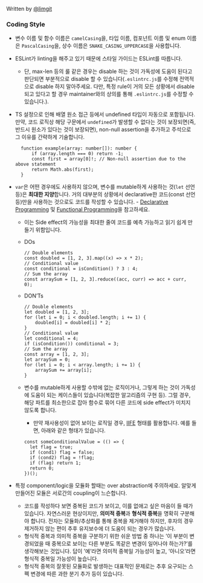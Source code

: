 Written by [@limgit](https://github.com/limgit)

### Coding Style

- 변수 이름 및 함수 이름은 `camelCasing`을, 타입 이름, 컴포넌트 이름 및 enum 이름은 `PascalCasing`을, 상수 이름은 `SNAKE_CASING_UPPERCASE`을 사용합니다.
- ESLint가 linting을 해주고 있기 때문에 스타일 가이드는 ESLint를 따릅니다.
    - 단, max-len 등의 룰 같은 경우는 disable 하는 것이 가독성에 도움이 된다고 판단되면 부분적으로 disable 할 수 있습니다(`.eslintrc.js`를 수정해 전역적으로 disable 하지 말아주세요. 다만, 특정 rule이 거의 모든 상황에서 disable 되고 있다고 할 경우 maintainer와의 상의를 통해 `.eslintrc.js`를 수정할 수 있습니다.).
- TS 설정으로 인해 배열 원소 접근 등에서 undefined 타입이 자동으로 포함됩니다. 만약, 코드 로직상 해당 구문에서 `undefined`가 발생할 수 없다는 것이 보장되면(즉, 반드시 원소가 있다는 것이 보장되면), non-null assertion을 추가하고 주석으로 그 이유를 간략하게 기술합니다.
    ```
      function example(array: number[]): number {
          if (array.length === 0) return -1;
          const first = array[0]!; // Non-null assertion due to the above statement
          return Math.abs(first);
      }
    ```
    
- `var`은 어떤 경우에도 사용하지 않으며, 변수를 mutable하게 사용하는 것(`let` 선언 등)은 **최대한 지양**합니다. 거의 대부분의 상황에서 declarative한 코드(const 선언 등)만을 사용하는 것으로도 코드를 작성할 수 있습니다. - [Declarative Programming](https://en.wikipedia.org/wiki/Declarative_programming) 및 [Functional Programming](https://en.wikipedia.org/wiki/Functional_programming)을 참고하세요.
    - 이는 Side effect의 가능성을 최대한 줄여 코드를 예측 가능하고 읽기 쉽게 만들기 위함입니다.
    - DOs
      ```
      // Double elements
      const doubled = [1, 2, 3].map((x) => x * 2);
      // Conditional value
      const conditional = isCondition() ? 3 : 4;
      // Sum the array
      const arraySum = [1, 2, 3].reduce((acc, curr) => acc + curr, 0);
      ```
        
    - DON’Ts
      ```
      // Double elements
      let doubled = [1, 2, 3];
      for (let i = 0; i < doubled.length; i += 1) {
          doubled[i] = doubled[i] * 2;
      }
      // Conditional value
      let conditional = 4;
      if (isCondition()) conditional = 3;
      // Sum the array
      const array = [1, 2, 3];
      let arraySum = 0;
      for (let i = 0; i < array.length; i += 1) {
          arraySum += array[i];
      }
      ```
        
    - 변수를 mutable하게 사용할 수밖에 없는 로직이거나, 그렇게 하는 것이 가독성에 도움이 되는 케이스들이 있습니다(복잡한 알고리즘의 구현 등). 그럴 경우, 해당 파트를 최소한으로 잡아 함수로 묶어 다른 코드에 side effect가 미치지 않도록 합니다.
        - 만약 재사용성이 없어 보이는 로직일 경우, [IIFE](https://developer.mozilla.org/ko/docs/Glossary/IIFE) 형태를 활용합니다. 예를 들면, 아래와 같은 형태가 있습니다.
      ```
      const someConditionalValue = (() => {
        let flag = true;
        if (cond1) flag = false;
        if (cond2) flag = !flag;
        if (flag) return 1;
        return 0;
      })();
      ```
            
- 특정 component/logic을 모듈화 할때는 over abstraction에 주의하세요. 알맞게 만들어진 모듈은 서로간의 coupling이 느슨합니다.
    - 코드를 작성하다 보면 중복된 코드가 보이고, 이를 없애고 싶은 마음이 들 때가 있습니다. 자연스러운 현상이지만, **의미적 중복**과 **형식적 중복**을 명확히 구분해야 합니다. 전자는 모듈화/추상화를 통해 중복을 제거해야 하지만, 후자의 경우 제거하지 않는 편이 추후 유지보수에 더 도움이 되는 경우가 많습니다.
    - 형식적 중복과 의미적 중복을 구분하기 위한 쉬운 방법 중 하나는 ’이 부분이 변경되었을 때 중복으로 보이는 다른 부분도 똑같은 변경이 일어나야 하는가?’를 생각해보는 것입니다. 답이 ’예’라면 의미적 중복일 가능성이 높고, ’아니오’라면 형식적 중복일 가능성이 높습니다.
    - 형식적 중복의 잘못된 모듈화로 발생하는 대표적인 문제로는 추후 요구되는 스펙 변경에 따른 과한 분기 추가 등이 있습니다.
